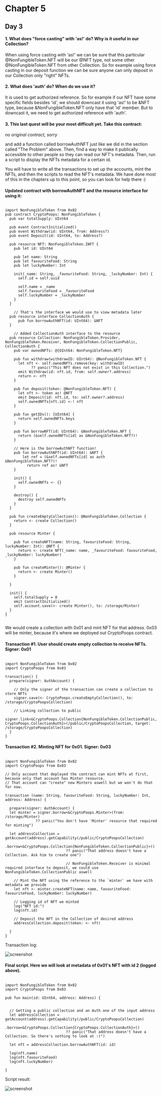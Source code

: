 # Chapter 5
## Day 3

#### 1. What does "force casting" with 'as!' do? Why is it useful in our Collection?

When using force casting with 'as!' we can be sure that this particular @NonFungibleToken.NFT will be our @NFT type, not some other @NonFungibleToken.NFT from other Collection. So for example using force casting in our deposit function we can be sure anyone can only deposit in our Collection only "right" NFTs.

#### 2. What does 'auth' do? When do we use it?

It is used to get authorized reference. So for example if our NFT have some specific fields besides 'id', we should downcast it using 'as!' to be &NFT type, because &NonFungibleToken.NFT only have that 'id' member. But to downcast it, we need to get authorized reference with 'auth'.

#### 3. This last quest will be your most difficult yet. Take this contract:

*no original contract, sorry*

and add a function called borrowAuthNFT just like we did in the section called "The Problem" above. Then, find a way to make it publically accessible to other people so they can read our NFT's metadata. Then, run a script to display the NFTs metadata for a certain id.

You will have to write all the transactions to set up the accounts, mint the NFTs, and then the scripts to read the NFT's metadata. We have done most of this in the chapters up to this point, so you can look for help there :)

#### Updated contract with borrowAuthNFT and the resource interface for using it:

```cadence

import NonFungibleToken from 0x02
pub contract CryptoPoops: NonFungibleToken {
  pub var totalSupply: UInt64

  pub event ContractInitialized()
  pub event Withdraw(id: UInt64, from: Address?)
  pub event Deposit(id: UInt64, to: Address?)

  pub resource NFT: NonFungibleToken.INFT {
    pub let id: UInt64

    pub let name: String
    pub let favouriteFood: String
    pub let luckyNumber: Int

    init(_name: String, _favouriteFood: String, _luckyNumber: Int) {
      self.id = self.uuid

      self.name = _name
      self.favouriteFood = _favouriteFood
      self.luckyNumber = _luckyNumber
    }
  }
	
	// That's the interface we would use to view metadata later
  pub resource interface CollectionAuth {
      pub fun borrowAuthNFT(id: UInt64): &NFT
  }

	// Added CollectionAuth interface to the resource
  pub resource Collection: NonFungibleToken.Provider, NonFungibleToken.Receiver, NonFungibleToken.CollectionPublic, CollectionAuth {
    pub var ownedNFTs: @{UInt64: NonFungibleToken.NFT}

    pub fun withdraw(withdrawID: UInt64): @NonFungibleToken.NFT {
      let nft <- self.ownedNFTs.remove(key: withdrawID) 
            ?? panic("This NFT does not exist in this Collection.")
      emit Withdraw(id: nft.id, from: self.owner?.address)
      return <- nft
    }

    pub fun deposit(token: @NonFungibleToken.NFT) {
      let nft <- token as! @NFT
      emit Deposit(id: nft.id, to: self.owner?.address)
      self.ownedNFTs[nft.id] <-! nft
    }

    pub fun getIDs(): [UInt64] {
      return self.ownedNFTs.keys
    }

    pub fun borrowNFT(id: UInt64): &NonFungibleToken.NFT {
      return (&self.ownedNFTs[id] as &NonFungibleToken.NFT?)!
    }
	
	// Here is the borrowAuthNFT function!
    pub fun borrowAuthNFT(id: UInt64): &NFT {
        let ref = (&self.ownedNFTs[id] as auth &NonFungibleToken.NFT?)!
          return ref as! &NFT
    }

    init() {
      self.ownedNFTs <- {}
    }

    destroy() {
      destroy self.ownedNFTs
    }
  }

  pub fun createEmptyCollection(): @NonFungibleToken.Collection {
    return <- create Collection()
  }

  pub resource Minter {

    pub fun createNFT(name: String, favouriteFood: String, luckyNumber: Int): @NFT {
      return <- create NFT(_name: name, _favouriteFood: favouriteFood, _luckyNumber: luckyNumber)
    }

    pub fun createMinter(): @Minter {
      return <- create Minter()
    }

  }

  init() {
    self.totalSupply = 0
    emit ContractInitialized()
    self.account.save(<- create Minter(), to: /storage/Minter)
  }
}


```

We would create a collection with 0x01 and mint NFT for that address. 0x03 will be minter, because it's where we deployed out CryptoPoops contract.

#### Transaction #1. User should create empty collection to receive NFTs. Signer: 0x01

```cadence

import NonFungibleToken from 0x02
import CryptoPoops from 0x03

transaction() {
  prepare(signer: AuthAccount) {

    // Only the signer of the transaction can create a collection to store NFTs
    signer.save(<- CryptoPoops.createEmptyCollection(), to: /storage/CryptoPoopsCollection)

    // Linking collection to public
    signer.link<&CryptoPoops.Collection{NonFungibleToken.CollectionPublic, CryptoPoops.CollectionAuth}>(/public/CryptoPoopsCollection, target: /storage/CryptoPoopsCollection)
  }
}

```

#### Transaction #2. Minting NFT for 0x01. Signer: 0x03

```cadence

import NonFungibleToken from 0x02
import CryptoPoops from 0x03

// Only account that deployed the contract can mint NFTs at first, because only that account has Minter resource.
// That account can "create" new Minters aswell but we won't do that for now.

transaction (name: String, favouriteFood: String, luckyNumber: Int, address: Address) {

  prepare(signer: AuthAccount) {
  let minter = signer.borrow<&CryptoPoops.Minter>(from: /storage/Minter)
              ?? panic("You don't have 'Minter' resource that required for minting")

  let addressCollection = getAccount(address).getCapability(/public/CryptoPoopsCollection)
                            .borrow<&CryptoPoops.Collection{NonFungibleToken.CollectionPublic}>() 
                            ?? panic("That address doesn't have a Collection. Ask him to create one")

                            // NonFungibleToken.Receiver is minimal required interface to deposit, we could use NonFungibleToken.CollectionPublic aswell

    // Mint the NFT using the reference to the `minter` we have with metadata we provide
    let nft <- minter.createNFT(name: name, favouriteFood: favouriteFood, luckyNumber: luckyNumber)
    
    // Logging id of NFT we minted
    log("NFT id:")
    log(nft.id)

    // Deposit the NFT in the Collection of desired address
    addressCollection.deposit(token: <- nft)

  }
}

```

Transaction log:

<img src="../images/ch5/transaction_log.png" alt="screenshot" size="250" />

#### Final script. Here we will look at metadata of 0x01's NFT with id 2 (logged above).

```cadence

import NonFungibleToken from 0x02
import CryptoPoops from 0x03

pub fun main(id: UInt64, address: Address) {


  // Getting a public collection and an Auth one of the input address
  let addressCollection = getAccount(address).getCapability(/public/CryptoPoopsCollection)
                            .borrow<&CryptoPoops.Collection{CryptoPoops.CollectionAuth}>() 
                            ?? panic("That address doesn't have a Collection. So there's nothing to look at :(")

  let nft = addressCollection.borrowAuthNFT(id: id)

  log(nft.name)
  log(nft.favouriteFood)
  log(nft.luckyNumber)

}

```

Script result:

<img src="../images/ch5/script_result.png" alt="screenshot" size="250" />
